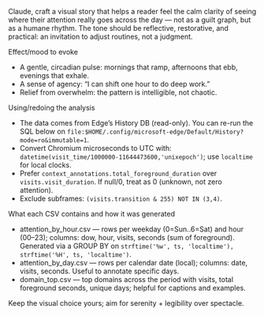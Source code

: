 Claude, craft a visual story that helps a reader feel the calm clarity of seeing where their attention really goes across the day — not as a guilt graph, but as a humane rhythm. The tone should be reflective, restorative, and practical: an invitation to adjust routines, not a judgment.

Effect/mood to evoke

- A gentle, circadian pulse: mornings that ramp, afternoons that ebb, evenings that exhale.
- A sense of agency: “I can shift one hour to do deep work.”
- Relief from overwhelm: the pattern is intelligible, not chaotic.

Using/redoing the analysis

- The data comes from Edge’s History DB (read-only). You can re-run the SQL below on `file:$HOME/.config/microsoft-edge/Default/History?mode=ro&immutable=1`.
- Convert Chromium microseconds to UTC with: `datetime(visit_time/1000000-11644473600,'unixepoch')`; use `localtime` for local clocks.
- Prefer `context_annotations.total_foreground_duration` over `visits.visit_duration`. If null/0, treat as 0 (unknown, not zero attention).
- Exclude subframes: `(visits.transition & 255) NOT IN (3,4)`.

What each CSV contains and how it was generated

- attention_by_hour.csv — rows per weekday (0=Sun..6=Sat) and hour (00–23); columns: dow, hour, visits, seconds (sum of foreground). Generated via a GROUP BY on `strftime('%w', ts, 'localtime'), strftime('%H', ts, 'localtime')`.
- attention_by_day.csv — rows per calendar date (local); columns: date, visits, seconds. Useful to annotate specific days.
- domain_top.csv — top domains across the period with visits, total foreground seconds, unique days; helpful for captions and examples.

Keep the visual choice yours; aim for serenity + legibility over spectacle.
